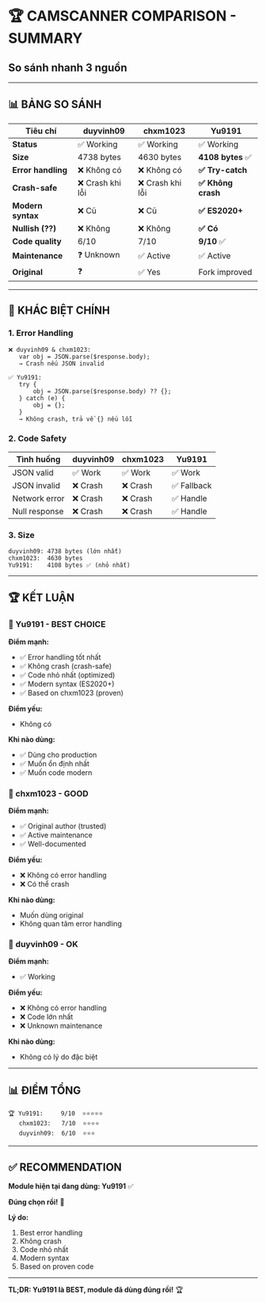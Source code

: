 # 🏆 CAMSCANNER COMPARISON - SUMMARY

## So sánh nhanh 3 nguồn

---

## 📊 **BẢNG SO SÁNH**

| Tiêu chí | duyvinh09 | chxm1023 | **Yu9191** |
|----------|-----------|----------|------------|
| **Status** | ✅ Working | ✅ Working | ✅ Working |
| **Size** | 4738 bytes | 4630 bytes | **4108 bytes** ✅ |
| **Error handling** | ❌ Không có | ❌ Không có | **✅ Try-catch** |
| **Crash-safe** | ❌ Crash khi lỗi | ❌ Crash khi lỗi | **✅ Không crash** |
| **Modern syntax** | ❌ Cũ | ❌ Cũ | **✅ ES2020+** |
| **Nullish (??)** | ❌ Không | ❌ Không | **✅ Có** |
| **Code quality** | 6/10 | 7/10 | **9/10** ✅ |
| **Maintenance** | ❓ Unknown | ✅ Active | ✅ Active |
| **Original** | ❓ | ✅ Yes | Fork improved |

---

## 🔑 **KHÁC BIỆT CHÍNH**

### **1. Error Handling**

```
❌ duyvinh09 & chxm1023:
   var obj = JSON.parse($response.body);
   → Crash nếu JSON invalid

✅ Yu9191:
   try {
       obj = JSON.parse($response.body) ?? {};
   } catch (e) {
       obj = {};
   }
   → Không crash, trả về {} nếu lỗi
```

### **2. Code Safety**

| Tình huống | duyvinh09 | chxm1023 | Yu9191 |
|------------|-----------|----------|--------|
| JSON valid | ✅ Work | ✅ Work | ✅ Work |
| JSON invalid | ❌ Crash | ❌ Crash | ✅ Fallback |
| Network error | ❌ Crash | ❌ Crash | ✅ Handle |
| Null response | ❌ Crash | ❌ Crash | ✅ Handle |

### **3. Size**

```
duyvinh09: 4738 bytes (lớn nhất)
chxm1023:  4630 bytes 
Yu9191:    4108 bytes ✅ (nhỏ nhất)
```

---

## 🏆 **KẾT LUẬN**

### **🥇 Yu9191 - BEST CHOICE**

**Điểm mạnh:**
- ✅ Error handling tốt nhất
- ✅ Không crash (crash-safe)
- ✅ Code nhỏ nhất (optimized)
- ✅ Modern syntax (ES2020+)
- ✅ Based on chxm1023 (proven)

**Điểm yếu:**
- Không có

**Khi nào dùng:**
- ✅ Dùng cho production
- ✅ Muốn ổn định nhất
- ✅ Muốn code modern

### **🥈 chxm1023 - GOOD**

**Điểm mạnh:**
- ✅ Original author (trusted)
- ✅ Active maintenance
- ✅ Well-documented

**Điểm yếu:**
- ❌ Không có error handling
- ❌ Có thể crash

**Khi nào dùng:**
- Muốn dùng original
- Không quan tâm error handling

### **🥉 duyvinh09 - OK**

**Điểm mạnh:**
- ✅ Working

**Điểm yếu:**
- ❌ Không có error handling
- ❌ Code lớn nhất
- ❌ Unknown maintenance

**Khi nào dùng:**
- Không có lý do đặc biệt

---

## 📊 **ĐIỂM TỔNG**

```
🏆 Yu9191:     9/10  ⭐⭐⭐⭐⭐
   chxm1023:   7/10  ⭐⭐⭐⭐
   duyvinh09:  6/10  ⭐⭐⭐
```

---

## ✅ **RECOMMENDATION**

**Module hiện tại đang dùng: Yu9191** ✅

**Đúng chọn rồi!** 🎯

**Lý do:**
1. Best error handling
2. Không crash
3. Code nhỏ nhất
4. Modern syntax
5. Based on proven code

---

**TL;DR: Yu9191 là BEST, module đã dùng đúng rồi!** 🏆

